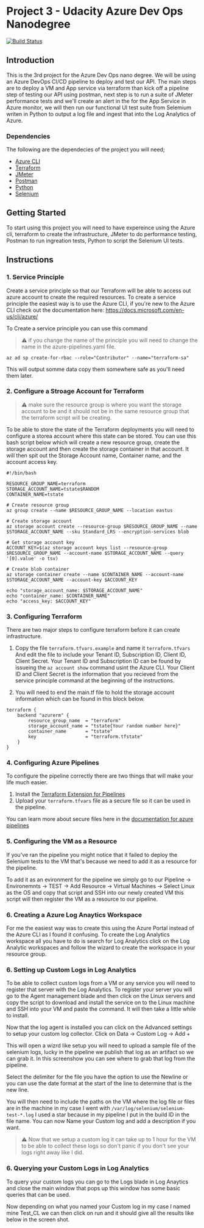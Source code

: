 # Project 3 - Udacity Azure Dev Ops Nanodegree
[![Build Status](https://dev.azure.com/caboose512/Udacity-Project-3/_apis/build/status/rfoltz.Udacity-DevOps-Project-3?branchName=master)](https://dev.azure.com/caboose512/Udacity-Project-3/_build/latest?definitionId=5&branchName=master)

## Introduction
This is the 3rd project for the Azure Dev Ops nano degree. We will be using an Azure DevOps CI/CD pipeline to deploy and test our API. The main steps are to deploy a VM and App service via terraform than kick off a pipeline step of testing our API using postman, next step is to run a suite of JMeter performance tests and we'll create an alert in the for the App Service in Azure monitor, we will then run our functional UI test suite from Selemium writen in Python to output a log file and ingest that into the Log Analytics of Azure.


### Dependencies
The following are the dependecies of the project you will need;

- [Azure CLI](https://docs.microsoft.com/en-us/cli/azure/)
- [Terraform](https://www.terraform.io/downloads.html)
- [JMeter](https://jmeter.apache.org/download_jmeter.cgi)
- [Postman](https://www.postman.com/downloads/)
- [Python](https://www.python.org/downloads/)
- [Selenium](https://sites.google.com/a/chromium.org/chromedriver/getting-started)

## Getting Started
To start using this project you will need to have expereince using the Azure cli, terraform to create the infrastructure, JMeter to do performance testing, Postman to run ingreation tests, Python to script the Selenium UI tests.

## Instructions
### 1. Service Principle
Create a service principle so that our Terraform will be able to access out azure account to create the required resources. To create a service principle the easiest way is to use the Azure CLI, if you're new to the Azure CLI check out the documentation here: https://docs.microsoft.com/en-us/cli/azure/

To Create a service principle you can use this command
> :warning: if you change the name of the principle you will need to change the name in the azure-pipelines.yaml file.


```
az ad sp create-for-rbac --role="Contributor" --name="terraform-sa"
```
This will output somme data copy them somewhere safe as you'll need them later.

### 2. Configure a Stroage Account for Terraform

> :warning: make sure the resource group is where you want the storage account to be and it should not be in the same resource group that the terraform script will be creating.

To be able to store the state of the Terraform deployments you will need to configure a storea account where this state can be stored. You can use this bash script below which will create a new resource group, create the storage account and then create the storage container in that account. It will then spit out the Storage Account name, Container name, and the account access key.

```
#!/bin/bash

RESOURCE_GROUP_NAME=terraform
STORAGE_ACCOUNT_NAME=tstate$RANDOM
CONTAINER_NAME=tstate

# Create resource group
az group create --name $RESOURCE_GROUP_NAME --location eastus

# Create storage account
az storage account create --resource-group $RESOURCE_GROUP_NAME --name $STORAGE_ACCOUNT_NAME --sku Standard_LRS --encryption-services blob

# Get storage account key
ACCOUNT_KEY=$(az storage account keys list --resource-group $RESOURCE_GROUP_NAME --account-name $STORAGE_ACCOUNT_NAME --query '[0].value' -o tsv)

# Create blob container
az storage container create --name $CONTAINER_NAME --account-name $STORAGE_ACCOUNT_NAME --account-key $ACCOUNT_KEY

echo "storage_account_name: $STORAGE_ACCOUNT_NAME"
echo "container_name: $CONTAINER_NAME"
echo "access_key: $ACCOUNT_KEY"
```

### 3. Configuring Terraform
There are two major steps to configure terraform before it can create infrastructure.

1. Copy the file `terraform.tfvars.example` and name it `terraform.tfvars` And edit the file to include your Tenant ID, Subscription ID, Client ID, Client Secret. Your Tenant ID and Subscription ID can be found by issueing the `az account show` command usint the Azure CLI. Your Client ID and Client Secret is the information that you recieved from the service principle command at the beginning of the instructions.

2. You will need to end the main.tf file to hold the storage account information which can be found in this block below.
```
terraform {
    backend "azurerm" {
        resource_group_name  = "terraform"
        storage_account_name = "tstate{Your random number here}"
        container_name       = "tstate"
        key                  = "terraform.tfstate"
    }
}
```

### 4. Configuring Azure Pipelines
To configure the pipeline correctly there are two things that will make your life much easier.
1. Install the [Terraform Extension for Pipelines](https://marketplace.visualstudio.com/items?itemName=ms-devlabs.custom-terraform-tasks)
2. Upload your `terraform.tfvars` file as a secure file so it can be used in the pipeline.

You can learn more about secure files here in the [documentation for azure pipelines](https://docs.microsoft.com/en-us/azure/devops/pipelines/library/secure-files?view=azure-devops#:~:text=Secure%20files%20are%20defined%20and%20managed%20in%20the,in%20the%20project%20based%20on%20the%20security%20settings.)


### 5. Configuring the VM as a Resource
If you've ran the pipeline you might notice that it failed to deploy the Selenium tests to the VM that's because we need to add it as a resource for the pipeline.

To add it as an evironment for the pipeline we simply go to our Pipeline -> Environemnts -> TEST -> Add Resource -> Virtual Machines -> Select Linux as the OS and copy that script and SSH into our newly created VM this script will then register the VM as a resource to our pipeline.


### 6. Creating a Azure Log Anaytics Workspace
For me the easiest way was to create this using the Azure Portal instead of the Azure CLI as I found it confusing. To create the Log Analytics workspace all you have to do is search for Log Analytics click on the Log Analytic workspaces and follow the wizard to create the workspace in your resource group.


### 6. Setting up Custom Logs in Log Analytics
To be able to collect custom logs from a VM or any service you will need to register that server with the Log Analytics. To register your server you will go to the Agent management blade and then click on the Linux servers and copy the script to download and install the service on to the Linux machine and SSH into your VM and paste the command. It will then take a little while to install.

Now that the log agent is installed you can click on the Advanced settings to setup your custom log collector. Click on Data -> Custom Log -> Add +

This will open a wizrd like setup you will need to upload a sample file of the selenium logs, lucky in the pipeline we publish that log as an artifact so we can grab it. In this screenshow you can see where to grab that log from the pipeline.

Select the delimiter for the file you have the option to use the Newline or you can use the date format at the start of the line to determine that is the new line. 

You will then need to include the paths on the VM where the log file or files are in the machine in my case I went with `/var/log/selenium/selenium-test-*.log` I used a star because in my pipeline I put in the build ID in the file name. You can now Name your Custom log and add a description if you want.

> :warning: Now that we setup a custom log it can take up to 1 hour for the VM to be able to collect these logs so don't panic if you don't see your logs right away like I did.

### 6. Querying your Custom Logs in Log Analytics
To query your custom logs you can go to the Logs blade in Log Anaytics and close the main window that pops up this window has some basic queries that can be used.

Now depending on what you named your Custom log in my case I named mine Test_CL we can then click on run and it should give all the results like below in the screen shot.
